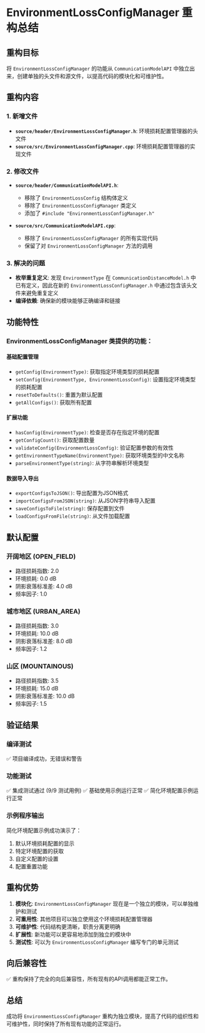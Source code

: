 # EnvironmentLossConfigManager 重构总结

## 重构目标
将 `EnvironmentLossConfigManager` 的功能从 `CommunicationModelAPI` 中独立出来，创建单独的头文件和源文件，以提高代码的模块化和可维护性。

## 重构内容

### 1. 新增文件
- **`source/header/EnvironmentLossConfigManager.h`**: 环境损耗配置管理器的头文件
- **`source/src/EnvironmentLossConfigManager.cpp`**: 环境损耗配置管理器的实现文件

### 2. 修改文件
- **`source/header/CommunicationModelAPI.h`**: 
  - 移除了 `EnvironmentLossConfig` 结构体定义
  - 移除了 `EnvironmentLossConfigManager` 类定义
  - 添加了 `#include "EnvironmentLossConfigManager.h"`

- **`source/src/CommunicationModelAPI.cpp`**: 
  - 移除了 `EnvironmentLossConfigManager` 的所有实现代码
  - 保留了对 `EnvironmentLossConfigManager` 方法的调用

### 3. 解决的问题
- **枚举重复定义**: 发现 `EnvironmentType` 在 `CommunicationDistanceModel.h` 中已有定义，因此在新的 `EnvironmentLossConfigManager.h` 中通过包含该头文件来避免重复定义
- **编译依赖**: 确保新的模块能够正确编译和链接

## 功能特性

### EnvironmentLossConfigManager 类提供的功能：

#### 基础配置管理
- `getConfig(EnvironmentType)`: 获取指定环境类型的损耗配置
- `setConfig(EnvironmentType, EnvironmentLossConfig)`: 设置指定环境类型的损耗配置
- `resetToDefaults()`: 重置为默认配置
- `getAllConfigs()`: 获取所有配置

#### 扩展功能
- `hasConfig(EnvironmentType)`: 检查是否存在指定环境的配置
- `getConfigCount()`: 获取配置数量
- `validateConfig(EnvironmentLossConfig)`: 验证配置参数的有效性
- `getEnvironmentTypeName(EnvironmentType)`: 获取环境类型的中文名称
- `parseEnvironmentType(string)`: 从字符串解析环境类型

#### 数据导入导出
- `exportConfigsToJSON()`: 导出配置为JSON格式
- `importConfigsFromJSON(string)`: 从JSON字符串导入配置
- `saveConfigsToFile(string)`: 保存配置到文件
- `loadConfigsFromFile(string)`: 从文件加载配置

## 默认配置

### 开阔地区 (OPEN_FIELD)
- 路径损耗指数: 2.0
- 环境损耗: 0.0 dB
- 阴影衰落标准差: 4.0 dB
- 频率因子: 1.0

### 城市地区 (URBAN_AREA)
- 路径损耗指数: 3.0
- 环境损耗: 10.0 dB
- 阴影衰落标准差: 8.0 dB
- 频率因子: 1.2

### 山区 (MOUNTAINOUS)
- 路径损耗指数: 3.5
- 环境损耗: 15.0 dB
- 阴影衰落标准差: 10.0 dB
- 频率因子: 1.5

## 验证结果

### 编译测试
✅ 项目编译成功，无错误和警告

### 功能测试
✅ 集成测试通过 (9/9 测试用例)
✅ 基础使用示例运行正常
✅ 简化环境配置示例运行正常

### 示例程序输出
简化环境配置示例成功演示了：
1. 默认环境损耗配置的显示
2. 特定环境配置的获取
3. 自定义配置的设置
4. 配置重置功能

## 重构优势

1. **模块化**: `EnvironmentLossConfigManager` 现在是一个独立的模块，可以单独维护和测试
2. **可重用性**: 其他项目可以独立使用这个环境损耗配置管理器
3. **可维护性**: 代码结构更清晰，职责分离更明确
4. **扩展性**: 新功能可以更容易地添加到独立的模块中
5. **测试性**: 可以为 `EnvironmentLossConfigManager` 编写专门的单元测试

## 向后兼容性
✅ 重构保持了完全的向后兼容性，所有现有的API调用都能正常工作。

## 总结
成功将 `EnvironmentLossConfigManager` 重构为独立模块，提高了代码的组织性和可维护性，同时保持了所有现有功能的正常运行。